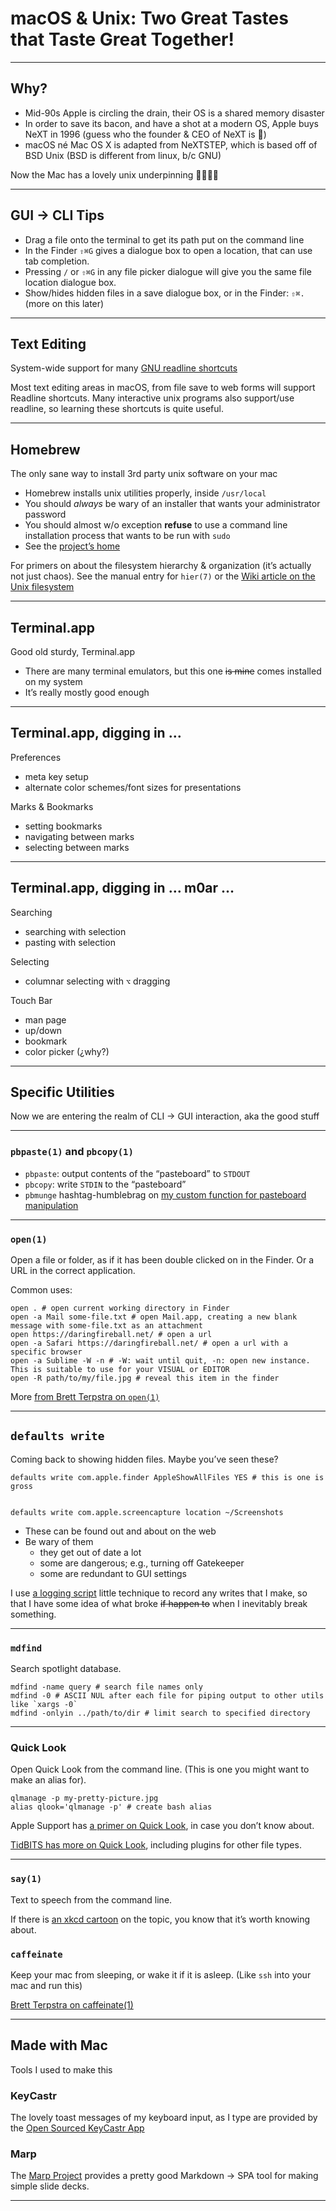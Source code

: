 # macOS & Unix: Two Great Tastes that Taste Great Together! #

---

## Why? ##

* Mid-90s Apple is circling the drain, their OS is a shared memory disaster
* In order to save its bacon, and have a shot at a modern OS, Apple buys NeXT in 1996 (guess who the founder & CEO of NeXT is 🤔)
* macOS né Mac OS X is adapted from NeXTSTEP, which is based off of BSD Unix (BSD is different from linux, b/c GNU)

Now the Mac has a lovely unix underpinning 🎉😎🥳🎊

---

## GUI → CLI Tips ##

* Drag a file onto the terminal to get its path put on the command line
* In the Finder `⇧⌘G` gives a dialogue box to open a location, that can use tab completion.
* Pressing `/` or `⇧⌘G` in any file picker dialogue will give you the same file location dialogue box.
* Show/hides hidden files in a save dialogue box, or in the Finder: `⇧⌘.` (more on this later)

---

## Text Editing ##

System-wide support for many [GNU readline shortcuts][Readline shortcuts]

Most text editing areas in macOS, from file save to web forms will support Readline shortcuts. Many interactive unix programs also support/use readline, so learning these shortcuts is quite useful.

---

## Homebrew ##

The only sane way to install 3rd party unix software on your mac

* Homebrew installs unix utilities properly, inside `/usr/local`
* You should _always_ be wary of an installer that wants your administrator password
* You should almost w/o exception **refuse** to use a command line installation process that wants to be run with `sudo`
* See the [project’s home][Homebrew Project website]

For primers on about the filesystem hierarchy & organization (it’s actually not just chaos). See the manual entry for `hier(7)` or the [Wiki article on the Unix filesystem][Unix filesystem: Conventional directory layout]

---

## Terminal.app ##

Good old sturdy, Terminal.app

* There are many terminal emulators, but this one ~~is mine~~ comes installed on my system
* It’s really mostly good enough

---

## Terminal.app, digging in … ##

Preferences
* meta key setup
* alternate color schemes/font sizes for presentations

Marks & Bookmarks
* setting bookmarks
* navigating between marks
* selecting between marks

---

## Terminal.app, digging in …  m0ar … ##

Searching
* searching with selection
* pasting with selection

Selecting
* columnar selecting with `⌥` dragging

Touch Bar
* man page
* up/down
* bookmark
* color picker (¿why?)

---

## Specific Utilities ##

Now we are entering the realm of CLI → GUI interaction, aka the good stuff

---

### `pbpaste(1)` and `pbcopy(1)` ###

* `pbpaste`: output contents of the “pasteboard” to `STDOUT`
* `pbcopy`: write `STDIN` to the “pasteboard”
* `pbmunge` hashtag-humblebrag on [my custom function for pasteboard manipulation][pbmunge.bash gist]

---

### `open(1)` ###

Open a file or folder, as if it has been double clicked on in the Finder. Or a URL in the correct application.

Common uses:

    open . # open current working directory in Finder
    open -a Mail some-file.txt # open Mail.app, creating a new blank message with some-file.txt as an attachment
    open https://daringfireball.net/ # open a url
    open -a Safari https://daringfireball.net/ # open a url with a specific browser
    open -a Sublime -W -n # -W: wait until quit, -n: open new instance. This is suitable to use for your VISUAL or EDITOR
    open -R path/to/my/file.jpg # reveal this item in the finder

More [from Brett Terpstra on `open(1)`][Brett Terpstra on open(1)]

---

## `defaults write` ##

Coming back to showing hidden files. Maybe you’ve seen these?

    defaults write com.apple.finder AppleShowAllFiles YES # this is one is gross


    defaults write com.apple.screencapture location ~/Screenshots

* These can be found out and about on the web
* Be wary of them
    * they get out of date a lot
    * some are dangerous; e.g., turning off Gatekeeper
    * some are redundant to GUI settings

I use [a logging script][log_defaults_writes.bash gist] little technique to record any writes that I make, so that I have some idea of what broke ~~if happen to~~ when I inevitably break something.

---

### `mdfind` ###

Search spotlight database.

    mdfind -name query # search file names only
    mdfind -0 # ASCII NUL after each file for piping output to other utils like `xargs -0`
    mdfind -onlyin ../path/to/dir # limit search to specified directory

---

### Quick Look ###

Open Quick Look from the command line. (This is one you might want to make an alias for).

    qlmanage -p my-pretty-picture.jpg
    alias qlook='qlmanage -p' # create bash alias

Apple Support has [a primer on Quick Look][macOS Sierra: Quick Look], in case you don’t know about.

[TidBITS has more on Quick Look][TidBITS on Quick Look], including plugins for other file types.

---

### `say(1)` ###

Text to speech from the command line.

If there is [an xkcd cartoon][xkcd on say(1)] on the topic, you know that it’s worth knowing about.

### `caffeinate` ###

Keep your mac from sleeping, or wake it if it is asleep. (Like `ssh` into your mac and run this)

[Brett Terpstra on caffeinate(1)][Brett Terpstra on caffeinate(1)]

---

## Made with Mac ##

Tools I used to make this

### KeyCastr ###

The lovely toast messages of my keyboard input, as I type are provided by the [Open Sourced KeyCastr App][KeyCastr project on GitHub]

### Marp ###

The [Marp Project][Marp project website] provides a pretty good Markdown → SPA tool for making simple slide decks.



---

[Homebrew Project website]: https://brew.sh/
[Brett Terpstra on open(1)]: http://brettterpstra.com/2014/08/06/shell-tricks-the-os-x-open-command/
[Readline shortcuts]: https://kapeli.com/cheat_sheets/Bash_Shortcuts.docset/Contents/Resources/Documents/index
[Unix filesystem: Conventional directory layout]: https://en.wikipedia.org/wiki/Unix_filesystem#Conventional_directory_layout
[log_defaults_writes.bash gist]: https://gist.github.com/roosto/af674e123f4cd51be776d9d339a59f2f
[pbmunge.bash gist]: https://gist.github.com/roosto/3a18e2466b058d7ee250793a1926743e
[xkcd on say(1)]: https://xkcd.com/530/
[Brett Terpstra on caffeinate(1)]: http://brettterpstra.com/2014/02/20/quick-tip-caffeinate-your-terminal/
[TidBITS on Quick Look]: http://tidbits.com/article/16254
[Homebrew]: http://brew.sh
[macOS Sierra: Quick Look]: https://support.apple.com/kb/ph25575
[KeyCastr project on GitHub]: https://github.com/keycastr/keycastr
[Marp project website]: https://marp.app/

